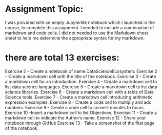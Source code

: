 # Assignment Topic:
I was provided with an empty Jupyterlite notebook which I launched in the course, to complete this assignment. I needed to include a combination of markdown and code cells. I did not needed to use the Markdown cheat sheet to help me determine the appropriate syntax for my markdown.

# there are total 13 exercises:
Exercise 2 - Create a notebook of name DataScienceEcosystem.
Exercise 2 - Create a markdown cell with the title of the notebook. 
Exercise 3 - Create a markdown cell for an introduction. 
Exercise 4 - Create a markdown cell to list data science languages.
Exercise 5 - Create a markdown cell to list data science libraries. 
Exercise 6 - Create a markdown cell with a table of Data Science tools. 
Exercise 7 - Create a markdown cell introducing arithmetic expression examples.
Exercise 8 - Create a code cell to multiply and add numbers.
Exercise 9 - Create a code cell to convert minutes to hours. 
Exercise 10 -Insert a markdown cell to list Objectives. 
Exercise 11 - Create a markdown cell to indicate the Author’s name. 
Exercise 12 - Share your notebook through GitHub 
Exercise 13 - Take a screenshot of the first page of the notebook. 
